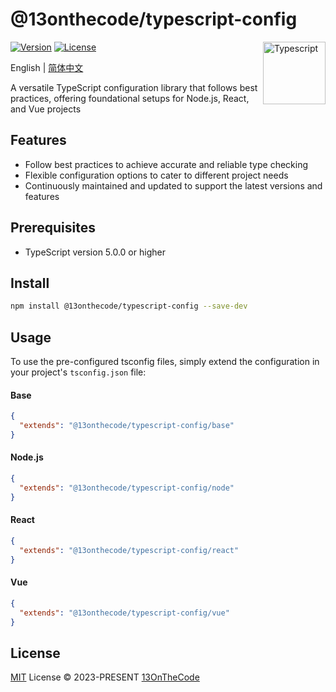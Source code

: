# @13onthecode/typescript-config

<img src="https://github-production-user-asset-6210df.s3.amazonaws.com/137921275/258572450-d0a2270e-45ad-4ed4-aed0-b5c0a2eea988.svg" width="100" height="100" align="right" alt="Typescript" />

[![Version](https://img.shields.io/npm/v/@13onthecode/typescript-config?color=1976d2&label=)](https://www.npmjs.com/package/@13onthecode/typescript-config)
[![License](https://img.shields.io/npm/l/@13onthecode/typescript-config?color=1976d2&label=)](LICENSE.md)

English | [简体中文](README.CN.md)

A versatile TypeScript configuration library that follows best practices, offering foundational setups for Node.js, React, and Vue projects

## Features
- Follow best practices to achieve accurate and reliable type checking
- Flexible configuration options to cater to different project needs
- Continuously maintained and updated to support the latest versions and features

## Prerequisites

- TypeScript version 5.0.0 or higher

## Install

```bash
npm install @13onthecode/typescript-config --save-dev
```

## Usage

To use the pre-configured tsconfig files, simply extend the configuration in your project's `tsconfig.json` file:

#### Base

```json
{
  "extends": "@13onthecode/typescript-config/base"
}
```

#### Node.js

```json
{
  "extends": "@13onthecode/typescript-config/node"
}
```

#### React

```json
{
  "extends": "@13onthecode/typescript-config/react"
}
```

#### Vue

```json
{
  "extends": "@13onthecode/typescript-config/vue"
}
```

## License

[MIT](LICENSE.md) License &copy; 2023-PRESENT [13OnTheCode](https://github.com/13OnTheCode)
